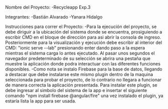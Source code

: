 Nombre del Proyecto: -Recycleapp Exp.3

Integrantes: -Bastián Alvarado -Yanara Hidalgo

Instrucciones para correr el Proyecto: -Para la ejecución del proyecto, se debe diriguir a la ubicación del sistema donde se encuentra, prosiguiendo a escribir CMD en el bloque de dirección para asi abrir la consola de ingreso. Posteriormente para la visualización y ejecución debe escribir al interior del CMD: "ionic serve --lab" presionando enter dando paso a la espera mientras el sistema carga lo antes ejecutado. Al pasar unos segundos el navegador predeterminado de su selección se abrira una pestaña que muestre la aplicación donde podra interactuar con las diferentes funciones disponibles. -Como nota se instalo Firebase para la base de datos, llegando a destacar que debe instalarse este mismo plugin dentro de la maquina seleccionada para probar el proyecto, de lo contrario no llegara a funcionar de manera correcta la aplicación presentada. Para instalar este plugin, se debe ingresar al simbolo del sistema de la app e insertar el siguiente comando "npm install firebase @angular/fire" una vez instalado el plugin, ya estaría lista la app para ser usada.
